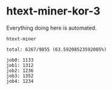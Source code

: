 # htext-miner-kor-3

Everything doing here is automated.

```
htext-miner

total: 6267/9855 (63.59208523592085%)

job0: 1133
job1: 1312
job2: 1236
job3: 1352
job4: 1234
```